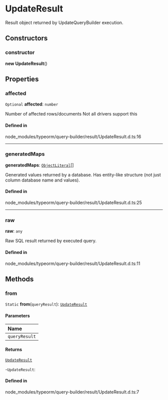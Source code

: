# UpdateResult

Result object returned by UpdateQueryBuilder execution.

## Constructors

### constructor

**new UpdateResult**()

## Properties

### affected

 `Optional` **affected**: `number`

Number of affected rows/documents
Not all drivers support this

#### Defined in

node_modules/typeorm/query-builder/result/UpdateResult.d.ts:16

___

### generatedMaps

 **generatedMaps**: [`ObjectLiteral`](../interfaces/ObjectLiteral.md)[]

Generated values returned by a database.
Has entity-like structure (not just column database name and values).

#### Defined in

node_modules/typeorm/query-builder/result/UpdateResult.d.ts:25

___

### raw

 **raw**: `any`

Raw SQL result returned by executed query.

#### Defined in

node_modules/typeorm/query-builder/result/UpdateResult.d.ts:11

## Methods

### from

`Static` **from**(`queryResult`): [`UpdateResult`](UpdateResult.md)

#### Parameters

| Name |
| :------ |
| `queryResult` | [`QueryResult`](QueryResult.md) |

#### Returns

[`UpdateResult`](UpdateResult.md)

-`UpdateResult`: 

#### Defined in

node_modules/typeorm/query-builder/result/UpdateResult.d.ts:7

